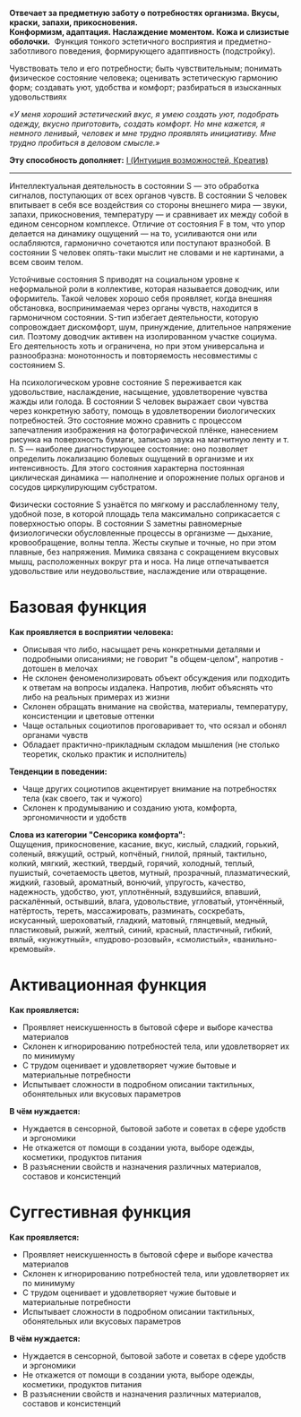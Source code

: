 **Отвечает за предметную заботу о потребностях организма. Вкусы, краски, запахи, прикосновения.  
Конформизм, адаптация. Наслаждение моментом. Кожа и слизистые оболочки.** 
Функция тонкого эстетичного восприятия и предметно-заботливого поведения, формирующего адаптивность (подстройку).  
  
Чувствовать тело и его потребности; быть чувствительным; понимать физическое состояние человека; оценивать эстетическую гармонию форм; создавать уют, удобства и комфорт; разбираться в изысканных удовольствиях  
  
*«У меня хороший эстетический вкус, я умею создать уют, подобрать одежду, вкусно приготовить, создать комфорт. Но мне кажется, я немного ленивый, человек и мне трудно проявлять инициативу. Мне трудно пробиться в деловом смысле.»*

**Эту способность дополняет:** [I (Интуиция возможностей, Креатив)](I%20(Интуиция%20возможностей,%20Креатив).md)

---

Интеллектуальная деятельность в состоянии S — это обработка сигналов, поступающих от всех органов чувств. В состоянии S человек впитывает в себя все воздействия со стороны внешнего мира — звуки, запахи, прикосновения, температуру — и сравнивает их между собой в едином сенсорном комплексе. Отличие от состояния F в том, что упор делается на динамику ощущений — на то, усиливаются они или ослабляются, гармонично сочетаются или поступают вразнобой. В состоянии S человек опять-таки мыслит не словами и не картинами, а всем своим телом.

Устойчивые состояния S приводят на социальном уровне к неформальной роли в коллективе, которая называется доводчик, или оформитель. Такой человек хорошо себя проявляет, когда внешняя обстановка, воспринимаемая через органы чувств, находится в гармоничном состоянии. S-тип избегает деятельности, которую сопровождает дискомфорт, шум, принуждение, длительное напряжение сил. Поэтому доводчик активен на изолированном участке социума. Его деятельность хоть и ограничена, но при этом универсальна и разнообразна: монотонность и повторяемость несовместимы с состоянием S.

На психологическом уровне состояние S переживается как удовольствие, наслаждение, насыщение, удовлетворение чувства жажды или голода. В состоянии S человек выражает свои чувства через конкретную заботу, помощь в удовлетворении биологических потребностей. Это состояние можно сравнить с процессом запечатления изображения на фотографической плёнке, нанесением рисунка на поверхность бумаги, записью звука на магнитную ленту и т. п. S — наиболее диагностирующее состояние: оно позволяет определить локализацию болевых ощущений в организме и их интенсивность. Для этого состояния характерна постоянная циклическая динамика — наполнение и опорожнение полых органов и сосудов циркулирующим субстратом.

Физически состояние S узнаётся по мягкому и расслабленному телу, удобной позе, в которой площадь тела максимально соприкасается с поверхностью опоры. В состоянии S заметны равномерные физиологически обусловленные процессы в организме — дыхание, кровообращение, волны тепла. Жесты скупые и точные, но при этом плавные, без напряжения. Мимика связана с сокращением вкусовых мышц, расположенных вокруг рта и носа. На лице отпечатывается удовольствие или неудовольствие, наслаждение или отвращение.

# Базовая функция
**Как проявляется в восприятии человека:**
- Описывая что либо, насыщает речь конкретными деталями и подробными описаниями; не говорит "в общем-целом", напротив - дотошен в мелочах
- Не склонен феноменолизировать объект обсуждения или подходить к ответам на вопросы издалека. Напротив, любит объяснять что либо на реальных примерах из жизни
- Склонен обращать внимание на свойства, материалы, температуру, консистенции и цветовые оттенки
- Чаще остальных социотипов проговаривает то, что осязал и обонял органами чувств
- Обладает практично-прикладным складом мышления (не столько теоретик, сколько практик и исполнитель)

**Тенденции в поведении:**
- Чаще других социотипов акцентирует внимание на потребностях тела (как своего, так и чужого)
- Склонен к продумыванию и созданию уюта, комфорта, эргономичности и удобств

**Слова из категории "Сенсорика комфорта":**  
Ощущения, прикосновение, касание, вкус, кислый, сладкий, горький, соленый, вяжущий, острый, копчёный, гнилой, пряный, тактильно, колкий, мягкий, жесткий, твердый, горячий, холодный, теплый, пушистый, сочетаемость цветов, мутный, прозрачный, плазматический, жидкий, газовый, ароматный, вонючий, упругость, качество, надежность, удобство, уют, уплотнённый, вздувшийся, впавший, раскалённый, остывший, влага, удовольствие, угловатый, утончённый, натёртость, тереть, массажировать, разминать, соскребать, искусанный, шероховатый, гладкий, матовый, глянцевый, медный, пластиковый, рыжий, желтый, синий, красный, пластичный, гибкий, вялый, «кунжутный», «пудрово-розовый», «смолистый», «ванильно-кремовый».

# Активационная функция
**Как проявляется:**  
- Проявляет неискушенность в бытовой сфере и выборе качества материалов
- Склонен к игнорированию потребностей тела, или удовлетворяет их по минимуму
- С трудом оценивает и удовлетворяет чужие бытовые и материальные потребности
- Испытывает сложности в подробном описании тактильных, обонятельных или вкусовых параметров

**В чём нуждается:**  
- Нуждается в сенсорной, бытовой заботе и советах в сфере удобств и эргономики
- Не откажется от помощи в создании уюта, выборе одежды, косметики, продуктов питания
- В разъяснении свойств и назначения различных материалов, составов и консистенций

# Суггестивная функция
**Как проявляется:**  
- Проявляет неискушенность в бытовой сфере и выборе качества материалов
- Склонен к игнорированию потребностей тела, или удовлетворяет их по минимуму
- С трудом оценивает и удовлетворяет чужие бытовые и материальные потребности
- Испытывает сложности в подробном описании тактильных, обонятельных или вкусовых параметров

**В чём нуждается:**  
- Нуждается в сенсорной, бытовой заботе и советах в сфере удобств и эргономики
- Не откажется от помощи в создании уюта, выборе одежды, косметики, продуктов питания
- В разъяснении свойств и назначения различных материалов, составов и консистенций